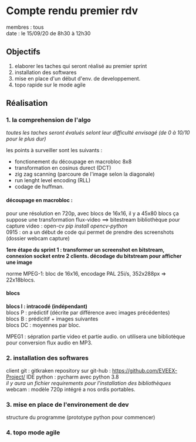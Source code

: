 # Compte rendu premier rdv 
membres : tous  
date : le 15/09/20 de 8h30 à 12h30 

## Objectifs 

1. elaborer les taches qui seront réalisé au premier sprint 
2. installation des softwares 
3. mise en place d'un début d'env. de developpement. 
4. topo rapide sur le mode agile 

## Réalisation 

### 1. la comprehension de l'algo 

*toutes les taches seront évalués selont leur difficulté envisagé (de 0 à 10/10 pour le plus dur)*  

les points à surveiller sont les suivants : 

- fonctionement du découpage en macrobloc 8x8 
- transformation en cosinus durect (DCT)
- zig zag scanning (parcoure de l'image selon la diagonale)
- run lenght level encoding (RLL) 
- codage de huffman. 

#### découpage en macrobloc : 

pour une résolution en 720p, avec blocs de 16x16, il y a 45x80 blocs
ça suppose une transformation flux-video ==> bitestream 
bibliothèque pour capture video : open-cv 
*pip install opencv-python*  
0915 : on a un début de code qui permet de prendre des screenshots (dossier webcam capture)

**1ere étape du sprint 1 : transformer un screenshot en bitstream, connexion socket entre 2 clients. décodage du bitstream pour afficher une image** 

norme MPEG-1: bloc de 16x16, encodage PAL 25i/s, 352x288px => 22x18blocs. 
#### blocs  

 **blocs I : intracodé (indépendant)**  
 blocs P : prédictif (décrite par différence avec images précédentes)  
 blocs B : prédicitif + images suivantes  
 blocs DC : moyennes par bloc. 

MPEG1 : sépration partie video et partie audio. 
on utilisera une bibliotèque pour conversion flux audio en MP3. 





### 2. installation des softwares 

client git : gitkraken 
repository sur git-hub : https://github.com/EVEEX-Project/
IDE python : pycharm avec python 3.8  
*il y aura un fichier requirements pour l'installation des bibliothèques*  
webcam : modèle 720p intégré a nos ordis portables. 



### 3. mise en place de l'environement de dev 

structure du programme (prototype python pour commencer)



### 4. topo mode agile 

